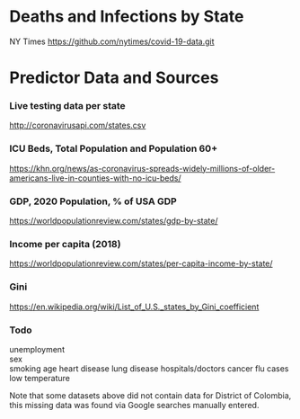 # Deaths and Infections by State
NY Times https://github.com/nytimes/covid-19-data.git

# Predictor Data and Sources
### Live testing data per state
http://coronavirusapi.com/states.csv

### ICU Beds, Total Population and Population 60+
https://khn.org/news/as-coronavirus-spreads-widely-millions-of-older-americans-live-in-counties-with-no-icu-beds/

### GDP, 2020 Population, % of USA GDP
https://worldpopulationreview.com/states/gdp-by-state/

### Income per capita (2018)
https://worldpopulationreview.com/states/per-capita-income-by-state/

### Gini
https://en.wikipedia.org/wiki/List_of_U.S._states_by_Gini_coefficient


### Todo
unemployment  
sex  
smoking
age
heart disease
lung disease
hospitals/doctors
cancer
flu cases
low temperature


Note that some datasets above did not contain data for District of Colombia, this missing data was found via Google searches manually entered.
